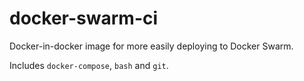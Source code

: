 # docker-swarm-ci

Docker-in-docker image for more easily deploying to Docker Swarm.

Includes `docker-compose`, `bash` and `git`.
